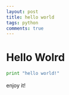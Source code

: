 ```yaml
---
layout: post
title: hello world
tags: python
comments: true
---
```



# Hello Wolrd
  ```python
  print "hello world!"
  ```

enjoy it!
　　　　
